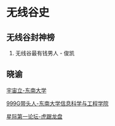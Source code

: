 # 无线谷史


## 无线谷封神榜

1. 无线谷最有钱男人 - 俊凯


## 晓谕

[宇宙立-东南大学](http://www.seu.edu.cn/)

[999G带头人-东南大学信息科学与工程学院](http://radio.seu.edu.cn/)

[星际第一论坛-虎踞龙盘](http://bbs.seu.edu.cn/)
